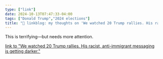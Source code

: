 ```yaml
---
type: ["link"]
date: 2024-10-13T07:47:33-04:00
tags: ["Donald Trump","2024 elections"]
title: "🔗 linkblog: my thoughts on 'We watched 20 Trump rallies. His racist, anti-immigrant messaging is getting darker.'"
---
```

This is terrifying—but needs more attention.

[link to "We watched 20 Trump rallies. His racist, anti-immigrant messaging is getting darker."](https://www.politico.com/news/2024/10/12/trump-racist-rhetoric-immigrants-00183537)
